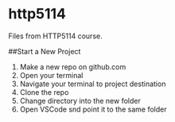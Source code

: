 # http5114
Files from HTTP5114 course.


##Start a New Project

1. Make a new repo on github.com
2. Open your terminal
3. Navigate your terminal to project destination
4. Clone the repo
5. Change directory into the new folder
6. Open VSCode snd point it to the same folder